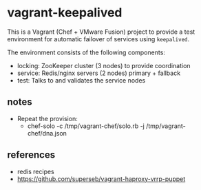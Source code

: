 # vagrant-keepalived

This is a Vagrant (Chef + VMware Fusion) project to provide a test environment for automatic failover of services using `keepalived`.

The environment consists of the following components:

 * locking: ZooKeeper cluster (3 nodes) to provide coordination
 * service: Redis/nginx servers (2 nodes) primary + fallback
 * test: Talks to and validates the service nodes
 

## notes
* Repeat the provision:
	* chef-solo -c /tmp/vagrant-chef/solo.rb -j /tmp/vagrant-chef/dna.json
 
## references

* redis recipes
* https://github.com/superseb/vagrant-haproxy-vrrp-puppet